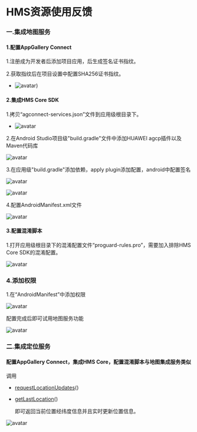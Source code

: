 # HMS资源使用反馈

### 一.集成地图服务

#### 1.配置AppGallery Connect

1.注册成为开发者后添加项目应用，后生成签名证书指纹。

2.获取指纹后在项目设置中配置SHA256证书指纹。

- ![avatar](http://bucttalk.online/fourth_group_image/25.png))

#### 2.集成HMS Core SDK

1.拷贝“agconnect-services.json”文件到应用级根目录下。

- ![avatar](http://bucttalk.online/fourth_group_image/26.png)

2.在Android Studio项目级"build.gradle"文件中添加HUAWEI agcp插件以及Maven代码库

![avatar](http://bucttalk.online/fourth_group_image/27.png)

3.在应用级"build.gradle"添加依赖，apply plugin添加配置，android中配置签名

![avatar](http://bucttalk.online/fourth_group_image/28.png)

![avatar](http://bucttalk.online/fourth_group_image/29.png)

4.配置AndroidManifest.xml文件

![avatar](http://bucttalk.online/fourth_group_image/30.png)

#### 3.配置混淆脚本

1.打开应用级根目录下的混淆配置文件“proguard-rules.pro”，需要加入排除HMS Core SDK的混淆配置。

![avatar](http://bucttalk.online/fourth_group_image/31.png)

### 4.添加权限

1.在“AndroidManifest”中添加权限

![avatar](http://bucttalk.online/fourth_group_image/32.png)

配置完成后即可试用地图服务功能

![avatar](http://bucttalk.online/fourth_group_image/33.png)

### 二.集成定位服务

#### 配置AppGallery Connect，集成HMS Core，配置混淆脚本与地图集成服务类似

调用

- [requestLocationUpdates](https://developer.huawei.com/consumer/cn/doc/development/HMSCore-References-V5/fusedlocationproviderclient-0000001050746169-V5#ZH-CN_TOPIC_0000001050746169__section1210118391289)()

- [getLastLocation](https://developer.huawei.com/consumer/cn/doc/development/HMSCore-References-V5/fusedlocationproviderclient-0000001050746169-V5#ZH-CN_TOPIC_0000001050746169__section1167913136559)()

  即可返回当前位置经纬度信息并且实时更新位置信息。

![avatar](http://bucttalk.online/fourth_group_image/34.png)
